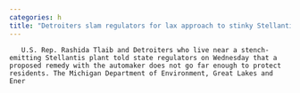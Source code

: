 ```yaml
---
categories: h
title: "Detroiters slam regulators for lax approach to stinky Stellantis plant"
---
```


      
      

      
       U.S. Rep. Rashida Tlaib and Detroiters who live near a stench-emitting Stellantis plant told state regulators on Wednesday that a proposed remedy with the automaker does not go far enough to protect residents. The Michigan Department of Environment, Great Lakes and Ener